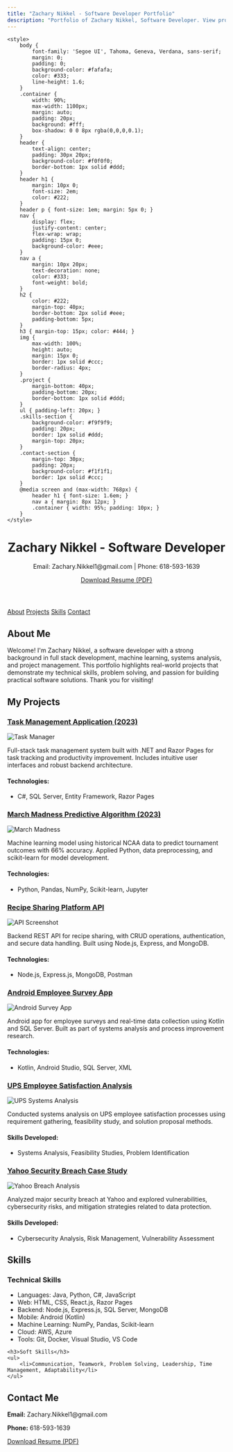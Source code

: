 ```yaml
---
title: "Zachary Nikkel - Software Developer Portfolio"
description: "Portfolio of Zachary Nikkel, Software Developer. View projects in software engineering, machine learning, backend APIs, mobile apps, and cybersecurity."
---
```


<!DOCTYPE html>
<html lang="en">
<head>
    <meta charset="UTF-8">
    <meta name="viewport" content="width=device-width, initial-scale=1.0">
    <meta name="keywords" content="Software Developer, Full Stack, Machine Learning, Backend, Python, Java, C#, Node.js, React, SQL, Android, Cybersecurity, Systems Analysis, Portfolio, Zachary Nikkel">
    <meta name="author" content="Zachary Nikkel">
    <meta name="description" content="Portfolio of Zachary Nikkel - Software Developer. Explore projects in full stack development, machine learning, backend APIs, Android apps, and cybersecurity.">
    <meta property="og:title" content="Zachary Nikkel - Software Developer Portfolio">
    <meta property="og:description" content="Explore the software projects and skills of Zachary Nikkel, a full stack developer with expertise in backend, machine learning, Android, and cybersecurity.">
    <meta property="og:type" content="website">
    <meta property="og:url" content="https://zacnik.github.io">
    <meta property="og:image" content="images/og-preview.jpg">
    <link rel="icon" href="images/favicon.ico" type="image/x-icon">

    <style>
        body {
            font-family: 'Segoe UI', Tahoma, Geneva, Verdana, sans-serif;
            margin: 0;
            padding: 0;
            background-color: #fafafa;
            color: #333;
            line-height: 1.6;
        }
        .container {
            width: 90%;
            max-width: 1100px;
            margin: auto;
            padding: 20px;
            background: #fff;
            box-shadow: 0 0 8px rgba(0,0,0,0.1);
        }
        header {
            text-align: center;
            padding: 30px 20px;
            background-color: #f0f0f0;
            border-bottom: 1px solid #ddd;
        }
        header h1 {
            margin: 10px 0;
            font-size: 2em;
            color: #222;
        }
        header p { font-size: 1em; margin: 5px 0; }
        nav {
            display: flex;
            justify-content: center;
            flex-wrap: wrap;
            padding: 15px 0;
            background-color: #eee;
        }
        nav a {
            margin: 10px 20px;
            text-decoration: none;
            color: #333;
            font-weight: bold;
        }
        h2 {
            color: #222;
            margin-top: 40px;
            border-bottom: 2px solid #eee;
            padding-bottom: 5px;
        }
        h3 { margin-top: 15px; color: #444; }
        img {
            max-width: 100%;
            height: auto;
            margin: 15px 0;
            border: 1px solid #ccc;
            border-radius: 4px;
        }
        .project {
            margin-bottom: 40px;
            padding-bottom: 20px;
            border-bottom: 1px solid #ddd;
        }
        ul { padding-left: 20px; }
        .skills-section {
            background-color: #f9f9f9;
            padding: 20px;
            border: 1px solid #ddd;
            margin-top: 20px;
        }
        .contact-section {
            margin-top: 30px;
            padding: 20px;
            background-color: #f1f1f1;
            border: 1px solid #ccc;
        }
        @media screen and (max-width: 768px) {
            header h1 { font-size: 1.6em; }
            nav a { margin: 8px 12px; }
            .container { width: 95%; padding: 10px; }
        }
    </style>
</head>

<body>

<div class="container">

<header>
    <h1>Zachary Nikkel - Software Developer</h1>
    <p>Email: Zachary.Nikkel1@gmail.com | Phone: 618-593-1639</p>
    <p><a href="Resume.pdf" target="_blank">Download Resume (PDF)</a></p>
</header>

<nav>
    <a href="#about">About</a>
    <a href="#projects">Projects</a>
    <a href="#skills">Skills</a>
    <a href="#contact">Contact</a>
</nav>

<h2 id="about">About Me</h2>
<p>
Welcome! I'm Zachary Nikkel, a software developer with a strong background in full stack development, machine learning, systems analysis, and project management. This portfolio highlights real-world projects that demonstrate my technical skills, problem solving, and passion for building practical software solutions. Thank you for visiting!
</p>

<h2 id="projects">My Projects</h2>

<div class="project">
    <a href="https://github.com/ZacNik/TaskManagerApplication"><h3>Task Management Application (2023)</h3></a>
    <img src="images/taskmanagerman.jpg?raw=true" alt="Task Manager">
    <p>Full-stack task management system built with .NET and Razor Pages for task tracking and productivity improvement. Includes intuitive user interfaces and robust backend architecture.</p>
    <h4>Technologies:</h4>
    <ul><li>C#, SQL Server, Entity Framework, Razor Pages</li></ul>
</div>

<div class="project">
    <a href="https://github.com/ZacNik/MachineLearningWork"><h3>March Madness Predictive Algorithm (2023)</h3></a>
    <img src="images/marchmadness.jpg?raw=true" alt="March Madness">
    <p>Machine learning model using historical NCAA data to predict tournament outcomes with 66% accuracy. Applied Python, data preprocessing, and scikit-learn for model development.</p>
    <h4>Technologies:</h4>
    <ul><li>Python, Pandas, NumPy, Scikit-learn, Jupyter</li></ul>
</div>

<div class="project">
    <a href="https://github.com/ZacNik/RecipeSharingAPI"><h3>Recipe Sharing Platform API</h3></a>
    <img src="images/nodejstiny.png?raw=true" alt="API Screenshot">
    <p>Backend REST API for recipe sharing, with CRUD operations, authentication, and secure data handling. Built using Node.js, Express, and MongoDB.</p>
    <h4>Technologies:</h4>
    <ul><li>Node.js, Express.js, MongoDB, Postman</li></ul>
</div>

<div class="project">
    <a href="https://github.com/ZacNik/SurveyApp"><h3>Android Employee Survey App</h3></a>
    <img src="images/android.png?raw=true" alt="Android Survey App">
    <p>Android app for employee surveys and real-time data collection using Kotlin and SQL Server. Built as part of systems analysis and process improvement research.</p>
    <h4>Technologies:</h4>
    <ul><li>Kotlin, Android Studio, SQL Server, XML</li></ul>
</div>

<div class="project">
    <a href="https://github.com/ZacNik/SystemAnalysisOfUPSWorkEnvironment"><h3>UPS Employee Satisfaction Analysis</h3></a>
    <img src="images/systemanalysis.jpg?raw=true" alt="UPS Systems Analysis">
    <p>Conducted systems analysis on UPS employee satisfaction processes using requirement gathering, feasibility study, and solution proposal methods.</p>
    <h4>Skills Developed:</h4>
    <ul><li>Systems Analysis, Feasibility Studies, Problem Identification</li></ul>
</div>

<div class="project">
    <a href="https://github.com/ZacNik/YahooSecurityBreachCaseStudy"><h3>Yahoo Security Breach Case Study</h3></a>
    <img src="images/cybersecurity.jpg?raw=true" alt="Yahoo Breach Analysis">
    <p>Analyzed major security breach at Yahoo and explored vulnerabilities, cybersecurity risks, and mitigation strategies related to data protection.</p>
    <h4>Skills Developed:</h4>
    <ul><li>Cybersecurity Analysis, Risk Management, Vulnerability Assessment</li></ul>
</div>

<h2 id="skills">Skills</h2>

<div class="skills-section">
    <h3>Technical Skills</h3>
    <ul>
        <li>Languages: Java, Python, C#, JavaScript</li>
        <li>Web: HTML, CSS, React.js, Razor Pages</li>
        <li>Backend: Node.js, Express.js, SQL Server, MongoDB</li>
        <li>Mobile: Android (Kotlin)</li>
        <li>Machine Learning: NumPy, Pandas, Scikit-learn</li>
        <li>Cloud: AWS, Azure</li>
        <li>Tools: Git, Docker, Visual Studio, VS Code</li>
    </ul>

    <h3>Soft Skills</h3>
    <ul>
        <li>Communication, Teamwork, Problem Solving, Leadership, Time Management, Adaptability</li>
    </ul>
</div>

<h2 id="contact">Contact Me</h2>

<div class="contact-section">
    <p><strong>Email:</strong> Zachary.Nikkel1@gmail.com</p>
    <p><strong>Phone:</strong> 618-593-1639</p>
    <p><a href="Resume.pdf" target="_blank">Download Resume (PDF)</a></p>
</div>

</div>

</body>
</html>
